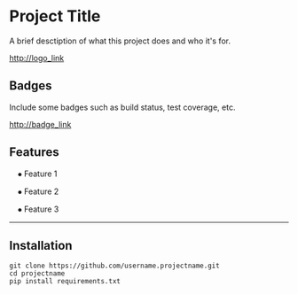 # Project Title

A brief desctiption of what this project does and who it's for.

<http://logo_link>

## Badges

Include some badges such as build status, test coverage, etc.

<http://badge_link>

## Features

&nbsp;&nbsp;&nbsp;&nbsp;⦁ Feature 1

&nbsp;&nbsp;&nbsp;&nbsp;⦁ Feature 2

&nbsp;&nbsp;&nbsp;&nbsp;⦁ Feature 3

---
## Installation

    git clone https://github.com/username.projectname.git
    cd projectname
    pip install requirements.txt
    
